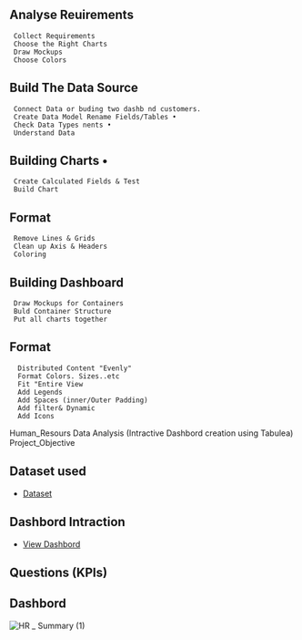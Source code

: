 ## Analyse Reuirements
     Collect Requirements
     Choose the Right Charts 
     Draw Mockups 
     Choose Colors
## Build The Data Source
     Connect Data or buding two dashb nd customers.
     Create Data Model Rename Fields/Tables • 
     Check Data Types nents • 
     Understand Data 
## Building Charts •
     Create Calculated Fields & Test 
     Build Chart
## Format
     Remove Lines & Grids 
     Clean up Axis & Headers
     Coloring 
## Building Dashboard
     Draw Mockups for Containers 
     Buld Container Structure 
     Put all charts together
## Format
      Distributed Content "Evenly" 
      Format Colors. Sizes..etc 
      Fit "Entire View 
      Add Legends
      Add Spaces (inner/Outer Padding) 
      Add filter& Dynamic 
      Add Icons

Human_Resours Data Analysis (Intractive Dashbord creation using Tabulea)
Project_Objective 
## Dataset used 
- <a href= "https://github.com/Solanedd/HR/blob/main/HumanResources.csv">Dataset</a>
## Dashbord Intraction 
- <a href= "https://github.com/Solanedd/HR/blob/main/HR%20Dashboard2.twbx">View Dashbord</a>
## Questions (KPIs)
## Dashbord 
![HR _ Summary (1)](https://github.com/user-attachments/assets/77de04b2-9e33-49a2-8ec1-b53965204f97)



